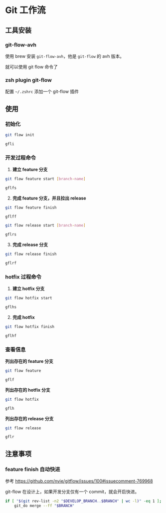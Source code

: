 # Git 工作流

## 工具安装

### git-flow-avh

使用 brew 安装 `git-flow-avh`，他是 `git-flow` 的 avh 版本。

就可以使用 git flow 命令了

### zsh plugin git-flow 

配置 `~/.zshrc` 添加一个 git-flow 插件

## 使用

### 初始化

```bash
git flow init

gfli
```

### 开发过程命令

1. **建立 feature 分支**

```bash
git flow feature start [branch-name]

gflfs
```

2. **完成 feature 分支，并且拉出 release**

```bash
git flow feature finish

gflff
```

```bash
git flow release start [branch-name]

gflrs
```

3. **完成 release 分支**

```bash
git flow release finish

gflrf
```

### hotfix 过程命令

1. **建立 hotfix 分支**

```bash
git flow hotfix start

gflhs
```

2. **完成 hotfix**

```bash
git flow hotfix finish

gflhf
```

### 查看信息

**列出存在的 feature 分支**

```bash
git flow feature

gflf
```

**列出存在的 hotfix 分支**

```bash
git flow hotfix

gflh
```

**列出存在的 release 分支**

```bash
git flow release

gflr
```



## 注意事项

### feature finish 自动快进

参考 https://github.com/nvie/gitflow/issues/100#issuecomment-769968

git-flow 在设计上，如果开发分支仅有一个 commit，就会开启快进。

```bash
if [ "$(git rev-list -n2 "$DEVELOP_BRANCH..$BRANCH" | wc -l)" -eq 1 ]; then
    git_do merge --ff "$BRANCH"
```



